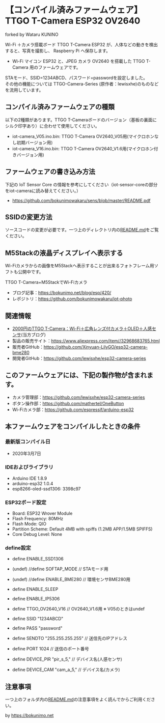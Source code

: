 # 【コンパイル済みファームウェア】TTGO T-Camera ESP32 OV2640  
forked by Wataru KUNINO  

Wi-Fi ＋カメラ搭載ボード TTGO T-Camera ESP32 が、人体などの動きを検出すると、写真を撮影し、 Raspberry Pi へ保存します。

* Wi-Fi マイコン ESP32 と、JPEG カメラ OV2640 を搭載した TTGO T-Camera 用のファームウェアです。  

STAモード、SSID=1234ABCD、パスワード=passwordを設定しました。  
その他の機能については TTGO-Camera-Series (原作者：lewisxhe)のものなどを流用しています。

## コンパイル済みファームウェアの種類

以下の2種類があります。TTGO T-Cameraボードのバージョン（基板の裏面にシルク印字あり）に合わせて使用してください。

* iot-camera_V05.ino.bin: TTGO T-Camera OV2640_V05用(マイクロホンなし初期バージョン用)
* iot-camera_V16.ino.bin: TTGO T-Camera OV2640_V1.6用(マイクロホン付きバージョン用)

## ファームウェアの書き込み方法

下記の IoT Sensor Core の情報を参考にしてください（iot-sensor-coreの部分をiot-cameraに読み替えてください。）  

* <https://github.com/bokunimowakaru/sens/blob/master/README.pdf>

## SSIDの変更方法

ソースコードの変更が必要です。一つ上のディレクトリ内の[README.md](https://github.com/bokunimowakaru/iot-camera/blob/master/README.md)をご覧ください。

## M5Stackの液晶ディスプレイへ表示する

Wi-Fiカメラからの画像をM5Stackへ表示することが出来るフォトフレーム用ソフトも公開中です。  

TTGO T-Camera+M5StackでWi-Fiカメラ  
* ブログ記事：https://bokunimo.net/blog/esp/420/
* レポジトリ：https://github.com/bokunimowakaru/iot-photo

## 関連情報

* [2000円のTTGO T-Camera：Wi-Fi＋広角レンズ付カメラ＋OLED＋人感センサ](https://bokunimo.net/blog/esp/12/)(当方ブログ)
* 製品の販売サイト：<https://www.aliexpress.com/item//32968683765.html>
* 販売者GitHub：<https://github.com/Xinyuan-LilyGO/esp32-camera-bme280>
* 開発者GitHub：<https://github.com/lewisxhe/esp32-camera-series>

## このファームウェアには、下記の製作物が含まれます。

* カメラ管理部：https://github.com/lewisxhe/esp32-camera-series  
* ボタン操作部：https://github.com/mathertel/OneButton  
* Wi-Fiカメラ部：https://github.com/espressif/arduino-esp32  

## 本ファームウェアをコンパイルしたときの条件

### 最新版コンパイル日

* 2020年3月7日

### IDEおよびライブラリ

* Arduino IDE 1.8.9  
* arduino-esp32 1.0.4  
* esp8266-oled-ssd1306: 3398c97

### ESP32ボード設定

* Board: ESP32 Wrover Module
* Flash Frequency: 80MHz
* Flash Mode: QIO
* Partition Scheme: Default 4MB with spiffs (1.2MB APP/1.5MB SPIFFS)
* Core Debug Level: None  

### define設定

* define ENABLE_SSD1306
* (undef) //define SOFTAP_MODE                  // STAモード用
* (undef) //define ENABLE_BME280                // 環境センサBME280用
* define ENABLE_SLEEP
* define ENABLE_IP5306

* define TTGO_OV2640_V16 // OV2640_V1.6用 ※ V05のときはundef

* define SSID "1234ABCD"  
* define PASS "password"  
* define SENDTO "255.255.255.255"            // 送信先のIPアドレス
* define PORT 1024                           // 送信のポート番号

* define DEVICE_PIR "pir_s_5,"               // デバイス名(人感センサ)
* define DEVICE_CAM "cam_a_5,"               // デバイス名(カメラ)

## 注意事項

一つ上のフォルダ内の[README.md](https://github.com/bokunimowakaru/iot-camera/blob/master/README.md)の注意事項をよく読んでからご利用ください。

by <https://bokunimo.net>
